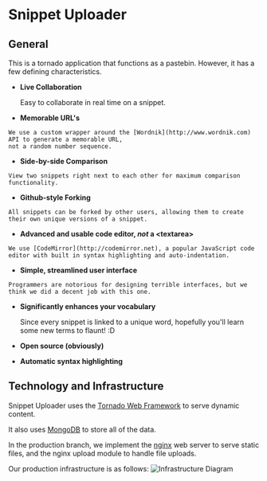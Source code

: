 Snippet Uploader
=================

General
-------

This is a tornado application that functions as a pastebin.
However, it has a few defining characteristics.

*	 <b>Live Collaboration</b>

	 Easy to collaborate in real time on a snippet.

*	 <b>Memorable URL's</b>
	 
    We use a custom wrapper around the [Wordnik](http://www.wordnik.com) API to generate a memorable URL, 
    not a random number sequence.

*	 <b>Side-by-side Comparison</b>
	 
 	View two snippets right next to each other for maximum comparison functionality.

*	 <b>Github-style Forking</b>
	 
    All snippets can be forked by other users, allowing them to create their own unique versions of a snippet.

*	 <b>Advanced and usable code editor, _not_ a &lt;textarea&gt;</b>
	 
    We use [CodeMirror](http://codemirror.net), a popular JavaScript code editor with built in syntax highlighting and auto-indentation.
*	 <b>Simple, streamlined user interface</b>

    Programmers are notorious for designing terrible interfaces, but we think we did a decent job with this one.
*	<b>Significantly enhances your vocabulary</b>

    Since every snippet is linked to a unique word, hopefully you'll learn some new terms to flaunt! :D

*	 <b>Open source (obviously)</b>
*	 <b>Automatic syntax highlighting</b>



Technology and Infrastructure
-----------
Snippet Uploader uses the [Tornado Web Framework](http://www.tornadoweb.org) to serve dynamic content.

It also uses [MongoDB](http://www.mongodb.org) to store all of the data.

In the production branch, we implement the [nginx](http://nginx.org) web server to serve static files, and the nginx upload module to handle file uploads.

Our production infrastructure is as follows:
![Infrastructure Diagram](http://snip.hunterlang.com/static/img/diagram2.png)